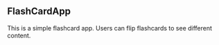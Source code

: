 ## FlashCardApp

This is a simple flashcard app.
Users can flip flashcards to see different content.